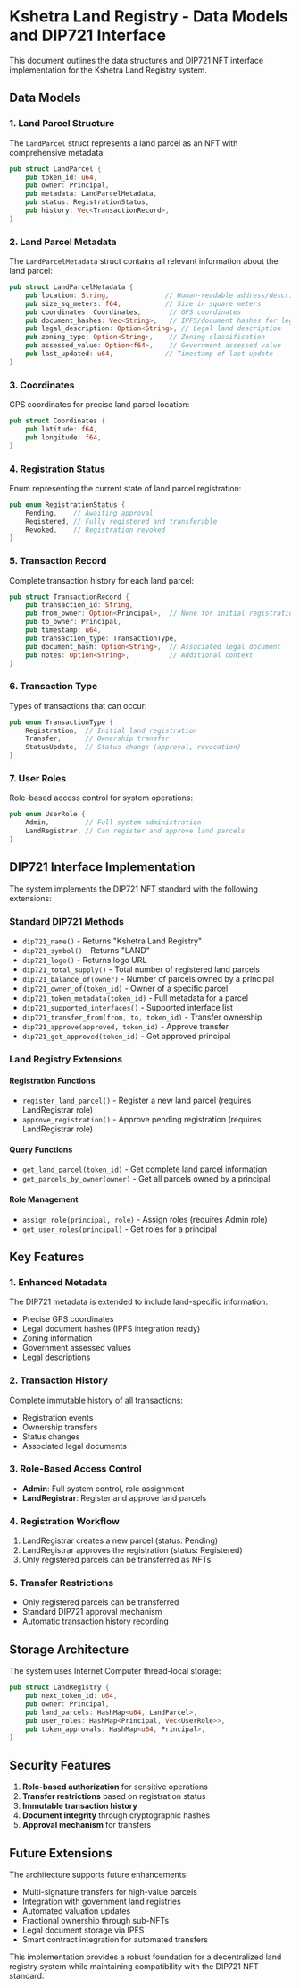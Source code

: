 # Kshetra Land Registry - Data Models and DIP721 Interface

This document outlines the data structures and DIP721 NFT interface implementation for the Kshetra Land Registry system.

## Data Models

### 1. Land Parcel Structure

The `LandParcel` struct represents a land parcel as an NFT with comprehensive metadata:

```rust
pub struct LandParcel {
    pub token_id: u64,
    pub owner: Principal,
    pub metadata: LandParcelMetadata,
    pub status: RegistrationStatus,
    pub history: Vec<TransactionRecord>,
}
```

### 2. Land Parcel Metadata

The `LandParcelMetadata` struct contains all relevant information about the land parcel:

```rust
pub struct LandParcelMetadata {
    pub location: String,              // Human-readable address/description
    pub size_sq_meters: f64,           // Size in square meters
    pub coordinates: Coordinates,       // GPS coordinates
    pub document_hashes: Vec<String>,   // IPFS/document hashes for legal docs
    pub legal_description: Option<String>, // Legal land description
    pub zoning_type: Option<String>,    // Zoning classification
    pub assessed_value: Option<f64>,    // Government assessed value
    pub last_updated: u64,             // Timestamp of last update
}
```

### 3. Coordinates

GPS coordinates for precise land parcel location:

```rust
pub struct Coordinates {
    pub latitude: f64,
    pub longitude: f64,
}
```

### 4. Registration Status

Enum representing the current state of land parcel registration:

```rust
pub enum RegistrationStatus {
    Pending,    // Awaiting approval
    Registered, // Fully registered and transferable
    Revoked,    // Registration revoked
}
```

### 5. Transaction Record

Complete transaction history for each land parcel:

```rust
pub struct TransactionRecord {
    pub transaction_id: String,
    pub from_owner: Option<Principal>,  // None for initial registration
    pub to_owner: Principal,
    pub timestamp: u64,
    pub transaction_type: TransactionType,
    pub document_hash: Option<String>,  // Associated legal document
    pub notes: Option<String>,          // Additional context
}
```

### 6. Transaction Type

Types of transactions that can occur:

```rust
pub enum TransactionType {
    Registration,  // Initial land registration
    Transfer,      // Ownership transfer
    StatusUpdate,  // Status change (approval, revocation)
}
```

### 7. User Roles

Role-based access control for system operations:

```rust
pub enum UserRole {
    Admin,         // Full system administration
    LandRegistrar, // Can register and approve land parcels
}
```

## DIP721 Interface Implementation

The system implements the DIP721 NFT standard with the following extensions:

### Standard DIP721 Methods

- `dip721_name()` - Returns "Kshetra Land Registry"
- `dip721_symbol()` - Returns "LAND"
- `dip721_logo()` - Returns logo URL
- `dip721_total_supply()` - Total number of registered land parcels
- `dip721_balance_of(owner)` - Number of parcels owned by a principal
- `dip721_owner_of(token_id)` - Owner of a specific parcel
- `dip721_token_metadata(token_id)` - Full metadata for a parcel
- `dip721_supported_interfaces()` - Supported interface list
- `dip721_transfer_from(from, to, token_id)` - Transfer ownership
- `dip721_approve(approved, token_id)` - Approve transfer
- `dip721_get_approved(token_id)` - Get approved principal

### Land Registry Extensions

#### Registration Functions
- `register_land_parcel()` - Register a new land parcel (requires LandRegistrar role)
- `approve_registration()` - Approve pending registration (requires LandRegistrar role)

#### Query Functions
- `get_land_parcel(token_id)` - Get complete land parcel information
- `get_parcels_by_owner(owner)` - Get all parcels owned by a principal

#### Role Management
- `assign_role(principal, role)` - Assign roles (requires Admin role)
- `get_user_roles(principal)` - Get roles for a principal

## Key Features

### 1. Enhanced Metadata
The DIP721 metadata is extended to include land-specific information:
- Precise GPS coordinates
- Legal document hashes (IPFS integration ready)
- Zoning information
- Government assessed values
- Legal descriptions

### 2. Transaction History
Complete immutable history of all transactions:
- Registration events
- Ownership transfers
- Status changes
- Associated legal documents

### 3. Role-Based Access Control
- **Admin**: Full system control, role assignment
- **LandRegistrar**: Register and approve land parcels

### 4. Registration Workflow
1. LandRegistrar creates a new parcel (status: Pending)
2. LandRegistrar approves the registration (status: Registered)
3. Only registered parcels can be transferred as NFTs

### 5. Transfer Restrictions
- Only registered parcels can be transferred
- Standard DIP721 approval mechanism
- Automatic transaction history recording

## Storage Architecture

The system uses Internet Computer thread-local storage:

```rust
pub struct LandRegistry {
    pub next_token_id: u64,
    pub owner: Principal,
    pub land_parcels: HashMap<u64, LandParcel>,
    pub user_roles: HashMap<Principal, Vec<UserRole>>,
    pub token_approvals: HashMap<u64, Principal>,
}
```

## Security Features

1. **Role-based authorization** for sensitive operations
2. **Transfer restrictions** based on registration status
3. **Immutable transaction history**
4. **Document integrity** through cryptographic hashes
5. **Approval mechanism** for transfers

## Future Extensions

The architecture supports future enhancements:
- Multi-signature transfers for high-value parcels
- Integration with government land registries
- Automated valuation updates
- Fractional ownership through sub-NFTs
- Legal document storage via IPFS
- Smart contract integration for automated transfers

This implementation provides a robust foundation for a decentralized land registry system while maintaining compatibility with the DIP721 NFT standard.
